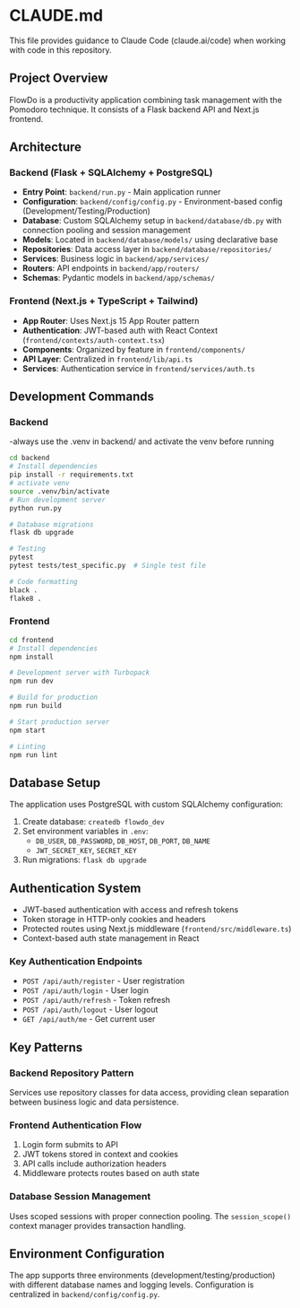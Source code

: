 # CLAUDE.md

This file provides guidance to Claude Code (claude.ai/code) when working with code in this repository.

## Project Overview

FlowDo is a productivity application combining task management with the Pomodoro technique. It consists of a Flask backend API and Next.js frontend.

## Architecture

### Backend (Flask + SQLAlchemy + PostgreSQL)
- **Entry Point**: `backend/run.py` - Main application runner
- **Configuration**: `backend/config/config.py` - Environment-based config (Development/Testing/Production)
- **Database**: Custom SQLAlchemy setup in `backend/database/db.py` with connection pooling and session management
- **Models**: Located in `backend/database/models/` using declarative base
- **Repositories**: Data access layer in `backend/database/repositories/`
- **Services**: Business logic in `backend/app/services/`
- **Routers**: API endpoints in `backend/app/routers/`
- **Schemas**: Pydantic models in `backend/app/schemas/`

### Frontend (Next.js + TypeScript + Tailwind)
- **App Router**: Uses Next.js 15 App Router pattern
- **Authentication**: JWT-based auth with React Context (`frontend/contexts/auth-context.tsx`)
- **Components**: Organized by feature in `frontend/components/`
- **API Layer**: Centralized in `frontend/lib/api.ts`
- **Services**: Authentication service in `frontend/services/auth.ts`

## Development Commands

### Backend
-always use the .venv in backend/ and activate the venv before running
```bash
cd backend
# Install dependencies
pip install -r requirements.txt
# activate venv
source .venv/bin/activate
# Run development server
python run.py

# Database migrations
flask db upgrade

# Testing
pytest
pytest tests/test_specific.py  # Single test file

# Code formatting
black .
flake8 .
```

### Frontend
```bash
cd frontend
# Install dependencies
npm install

# Development server with Turbopack
npm run dev

# Build for production
npm run build

# Start production server
npm start

# Linting
npm run lint
```

## Database Setup

The application uses PostgreSQL with custom SQLAlchemy configuration:

1. Create database: `createdb flowdo_dev`
2. Set environment variables in `.env`:
   - `DB_USER`, `DB_PASSWORD`, `DB_HOST`, `DB_PORT`, `DB_NAME`
   - `JWT_SECRET_KEY`, `SECRET_KEY`
3. Run migrations: `flask db upgrade`

## Authentication System

- JWT-based authentication with access and refresh tokens
- Token storage in HTTP-only cookies and headers
- Protected routes using Next.js middleware (`frontend/src/middleware.ts`)
- Context-based auth state management in React

### Key Authentication Endpoints
- `POST /api/auth/register` - User registration
- `POST /api/auth/login` - User login
- `POST /api/auth/refresh` - Token refresh
- `POST /api/auth/logout` - User logout
- `GET /api/auth/me` - Get current user

## Key Patterns

### Backend Repository Pattern
Services use repository classes for data access, providing clean separation between business logic and data persistence.

### Frontend Authentication Flow
1. Login form submits to API
2. JWT tokens stored in context and cookies
3. API calls include authorization headers
4. Middleware protects routes based on auth state

### Database Session Management
Uses scoped sessions with proper connection pooling. The `session_scope()` context manager provides transaction handling.

## Environment Configuration

The app supports three environments (development/testing/production) with different database names and logging levels. Configuration is centralized in `backend/config/config.py`.